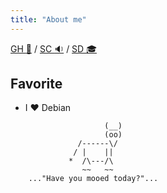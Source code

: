 ```yaml
---
title: "About me"
---
```

[GH :space_invader:](https://github.com/kottn) / [SC :sound:](https://soundcloud.com/takuma-kotani) / [SD :mortar_board:](https://speakerdeck.com/kottn)

## Favorite
* I :heart: Debian

```
                     (__) 
                     (oo) 
               /------\/ 
              / |    ||   
             *  /\---/\ 
                ~~   ~~   
    ..."Have you mooed today?"...
```
